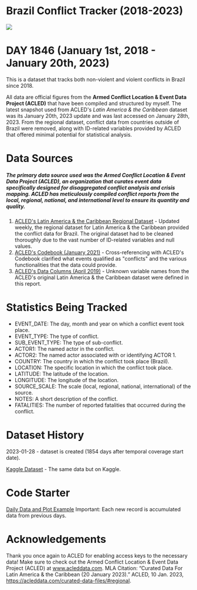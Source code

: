 # Brazil Conflict Tracker (2018-2023)

![](https://lh3.googleusercontent.com/WQLJZbrcPRbPpvcOxYxGm_NPkiuAtKnSiqQag83G9Lf-23MGYNZelcTvzCewYPuk3MjHsQuCArJYQAK3F63mMuXgh_32ZGyAjn6yKZ0fEDIdxfmDvE_YZ0vA2Yea82kXH1FZFxn2dg=w2400)

# DAY 1846 (January 1st, 2018 - January 20th, 2023)
This is a dataset that tracks both non-violent and violent conflicts in Brazil since 2018.

All data are official figures from the **Armed Conflict Location & Event Data Project (ACLED)** that have been compiled and structured by myself. The latest snapshot used from ACLED's *Latin America & the Caribbean* dataset was its January 20th, 2023 update and was last accessed on January 28th, 2023. From the regional dataset, conflict data from countries outside of Brazil were removed, along with ID-related variables provided by ACLED that offered minimal potential for statistical analysis.

# Data Sources
##### The primary data source used was the Armed Conflict Location & Event Data Project (ACLED), an organization that curates event data specifically designed for disaggregated conflict analysis and crisis mapping. ACLED has meticulously compiled conflict reports from the local, regional, national, and international level to ensure its quantity and quality.

1. [ACLED's Latin America & the Caribbean Regional Dataset](https://acleddata.com/curated-data-files/#regional) - Updated weekly, the regional dataset for Latin America & the Caribbean provided the conflict data for Brazil. The original dataset had to be cleaned thoroughly due to the vast number of ID-related variables and null values.
2. [ACLED's Codebook (January 2021)](https://acleddata.com/acleddatanew/wp-content/uploads/2021/11/ACLED_Codebook_v1_January-2021.pdf) - Cross-referencing with ACLED's Codebook clarified what events qualified as "conflicts" and the various functionalities that the data could provide.
3. [ACLED's Data Columns (April 2019)](https://acleddata.com/acleddatanew/wp-content/uploads/2021/11/ACLED_Data-Columns_v1_April-2019.pdf) - Unknown variable names from the ACLED's original Latin America & the Caribbean dataset were defined in this report.

# Statistics Being Tracked
- EVENT_DATE: The day, month and year on which a conflict event took place.
- EVENT_TYPE: The type of conflict.
- SUB_EVENT_TYPE: The type of sub-conflict. 
- ACTOR1: The named actor in the conflict.
- ACTOR2: The named actor associated with or identifying ACTOR 1.
- COUNTRY: The country in which the conflict took place (Brazil).
- LOCATION: The specific location in which the conflict took place.
- LATITUDE: The latitude of the location.
- LONGITUDE: The longitude of the location.
- SOURCE_SCALE: The scale (local, regional, national, international) of the source.
- NOTES: A short description of the conflict.
- FATALITIES: The number of reported fatalities that occurred during the conflict.

# Dataset History
2023-01-28 - dataset is created (1854 days after temporal coverage start date).

[Kaggle Dataset](https://www.kaggle.com/datasets/justin2028/brazil-conflict-tracker-20182023) - The same data but on Kaggle.

# Code Starter
[Daily Data and Plot Example](https://www.kaggle.com/code/justin2028/daily-statistics-of-2022-iran-protests)
Important: Each new record is accumulated data from previous days.

# Acknowledgements
Thank you once again to ACLED for enabling access keys to the necessary data!
Make sure to check out the Armed Conflict Location & Event Data Project (ACLED) at www.acleddata.com.
MLA Citation: “Curated Data For Latin America &amp; the Caribbean (20 January 2023).” ACLED, 10 Jan. 2023, https://acleddata.com/curated-data-files/#regional.
